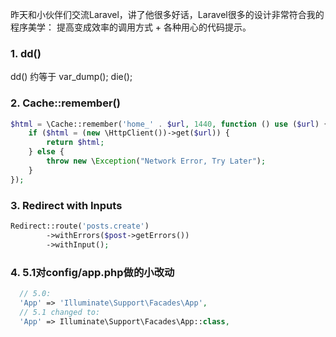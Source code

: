 昨天和小伙伴们交流Laravel，讲了他很多好话，Laravel很多的设计非常符合我的程序美学： 提高变成效率的调用方式 + 各种用心的代码提示。

### 1. dd()

dd() 约等于  var_dump(); die();

### 2. Cache::remember()
```php
$html = \Cache::remember('home_' . $url, 1440, function () use ($url) {
    if ($html = (new \HttpClient())->get($url)) {
        return $html;
    } else {
        throw new \Exception("Network Error, Try Later");
    }
});
```

### 3. Redirect with Inputs

```php
Redirect::route('posts.create')
        ->withErrors($post->getErrors())
        ->withInput();
```

### 4. 5.1对config/app.php做的小改动
```php
  // 5.0:
  'App' => 'Illuminate\Support\Facades\App',
  // 5.1 changed to:
  'App' => Illuminate\Support\Facades\App::class,
```
